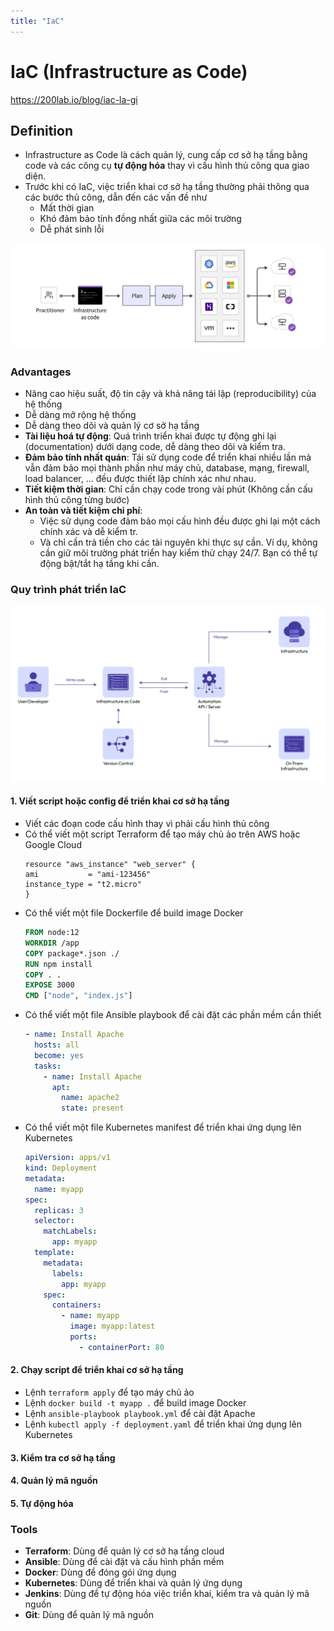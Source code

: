 ```yaml
---
title: "IaC"
---
```

# IaC (Infrastructure as Code)

https://200lab.io/blog/iac-la-gi

## Definition

- Infrastructure as Code là cách quản lý, cung cấp cơ sở hạ tầng bằng code và các công cụ **tự động hóa** thay vì cấu hình thủ công qua giao diện.
- Trước khi có IaC, việc triển khai cơ sở hạ tầng thường phải thông qua các bước thủ công, dẫn đến các vấn đề như
  - Mất thời gian
  - Khó đảm bảo tính đồng nhất giữa các môi trường
  - Dễ phát sinh lỗi

![IaC](image.png)

### Advantages

- Nâng cao hiệu suất, độ tin cậy và khả năng tái lập (reproducibility) của hệ thống
- Dễ dàng mở rộng hệ thống
- Dễ dàng theo dõi và quản lý cơ sở hạ tầng
- **Tài liệu hoá tự động**: Quá trình triển khai được tự động ghi lại (documentation) dưới dạng code, dễ dàng theo dõi và kiểm tra.
- **Đảm bảo tính nhất quán**: Tái sử dụng code để triển khai nhiều lần mà vẫn đảm bảo mọi thành phần như máy chủ, database, mạng, firewall, load balancer, ... đều được thiết lập chính xác như nhau.
- **Tiết kiệm thời gian**: Chỉ cần chạy code trong vài phút (Không cần cấu hình thủ công từng bước)
- **An toàn và tiết kiệm chi phí**:
  - Việc sử dụng code đảm bảo mọi cấu hình đều được ghi lại một cách chính xác và dễ kiểm tr.
  - Và chỉ cần trả tiền cho các tài nguyên khi thực sự cần. Ví dụ, không cần giữ môi trường phát triển hay kiểm thử chạy 24/7. Bạn có thể tự động bật/tắt hạ tầng khi cần.

### Quy trình phát triển IaC

![Quy trình](image-1.png)

#### 1. Viết script hoặc config để triển khai cơ sở hạ tầng

- Viết các đoạn code cấu hình thay vì phải cấu hình thủ công
- Có thể viết một script Terraform để tạo máy chủ ảo trên AWS hoặc Google Cloud
  ```hcl
  resource "aws_instance" "web_server" {
  ami           = "ami-123456"
  instance_type = "t2.micro"
  }
  ```
- Có thể viết một file Dockerfile để build image Docker
  ```Dockerfile
  FROM node:12
  WORKDIR /app
  COPY package*.json ./
  RUN npm install
  COPY . .
  EXPOSE 3000
  CMD ["node", "index.js"]
  ```
- Có thể viết một file Ansible playbook để cài đặt các phần mềm cần thiết
  ```yaml
  - name: Install Apache
    hosts: all
    become: yes
    tasks:
      - name: Install Apache
        apt:
          name: apache2
          state: present
  ```
- Có thể viết một file Kubernetes manifest để triển khai ứng dụng lên Kubernetes
  ```yaml
  apiVersion: apps/v1
  kind: Deployment
  metadata:
    name: myapp
  spec:
    replicas: 3
    selector:
      matchLabels:
        app: myapp
    template:
      metadata:
        labels:
          app: myapp
      spec:
        containers:
          - name: myapp
            image: myapp:latest
            ports:
              - containerPort: 80
  ```

#### 2. Chạy script để triển khai cơ sở hạ tầng
- Lệnh `terraform apply` để tạo máy chủ ảo
- Lệnh `docker build -t myapp .` để build image Docker
- Lệnh `ansible-playbook playbook.yml` để cài đặt Apache
- Lệnh `kubectl apply -f deployment.yaml` để triển khai ứng dụng lên Kubernetes

#### 3. Kiểm tra cơ sở hạ tầng
#### 4. Quản lý mã nguồn
#### 5. Tự động hóa
### Tools
- **Terraform**: Dùng để quản lý cơ sở hạ tầng cloud
- **Ansible**: Dùng để cài đặt và cấu hình phần mềm
- **Docker**: Dùng để đóng gói ứng dụng
- **Kubernetes**: Dùng để triển khai và quản lý ứng dụng
- **Jenkins**: Dùng để tự động hóa việc triển khai, kiểm tra và quản lý mã nguồn
- **Git**: Dùng để quản lý mã nguồn

